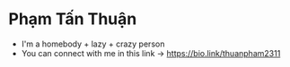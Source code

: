 # Phạm Tấn Thuận

- I'm a homebody + lazy + crazy person
- You can connect with me in this link → <https://bio.link/thuanpham2311>
